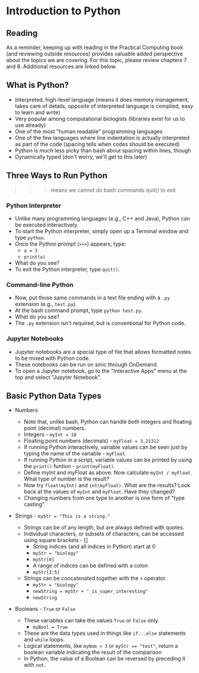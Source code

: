 # Introduction to Python

## Reading

As a reminder, keeping up with reading in the Practical Computing book (and reviewing outside resources) provides valuable added perspective about the topics we are covering. For this topic, please review chapters 7 and 8. Additional resources are linked below.

## What is Python?

- Interpreted, high-level language (means it does memory management, takes care of details, opposite of interpreted language is complied, easy to learn and write)
- Very popular among computational biologists (libraries exist for us to use already)
- One of the most "human readable" programming languages 
- One of the few languages where line indentation is actually interpreted as part of the code (spacing tells when codes should be executed)
- Python is _much_ less picky than bash about spacing within lines, though
- Dynamically typed (don't worry, we'll get to this later) 

## Three Ways to Run Python
>>> means we cannot do bash commands
>>> quit() to exit


### Python Interpreter

- Unlike many programming languages (e.g., C++ and Java), Python can be executed interactively.
- To start the Python interpreter, simply open up a Terminal window and type `python`.
- Once the Python prompt (`>>>`) appears, type:
    - `a = 3`
    - `print(a)`
- What do you see?
- To exit the Python interpreter, type `quit()`.

### Command-line Python

- Now, put those same commands in a text file ending with a `.py` extension (e.g., `test.py`).
- At the bash command prompt, type `python test.py`.
- What do you see?
- The `.py` extension isn't required, but is conventional for Python code.

### Jupyter Notebooks

- Jupyter notebooks are a special type of file that allows formatted notes to be mixed with Python code.
- These notebooks can be run on smic through OnDemand.
- To open a Jupyter notebook, go to the "Interactive Apps" menu at the top and select "Jupyter Notebook".

## Basic Python Data Types

- Numbers
    - Note that, unlike bash, Python can handle _both_ integers and floating point (decimal) numbers.
    - Integers - `myInt = 10`
    - Floating point numbers (decimals) - `myFloat = 3.21312`
    - If running Python interactively, variable values can be seen just by typing the name of the variable - `myFloat`.
    - If running Python in a script, variable values can be printed by using the `print()` funtion - `print(myFloat)`.
    - Define myInt and myFloat as above. Now calculate `myInt / myFloat`. What type of number is the result?
    - Now try `float(myInt)` and `int(myFloat)`. What are the results? Look back at the values of `myInt` and `myFloat`. Have they changed?
    - Changing numbers from one type to another is one form of "type casting".

- Strings - `myStr = "This is a string."`
    - Strings can be of any length, but are always defined with quotes.
    - Individual characters, or subsets of characters, can be accessed using square brackets - []
      - String indices (and all indices in Python) start at 0
      - `myStr = "biology"`
      - `myStr[0]`
      - A range of indices can be defined with a colon
      - `myStr[2:5]`
    - Strings can be concatenated together with the `+` operator.
      - `myStr = "biology"`
      - `newString = myStr + "_is_super_interesting"`
      - `newString`

- Booleans - `True` or `False`
    - These variables can take the values `True` or `False` only.
      - `myBool = True`
    - These are the data types used in things like `if...else` statements and `while` loops.
    - Logical statements, like `myNum > 3` or `myStr == "test"`, return a boolean variable indicating the result of the comparison
    - In Python, the value of a Boolean can be reversed by preceding it with `not`.
